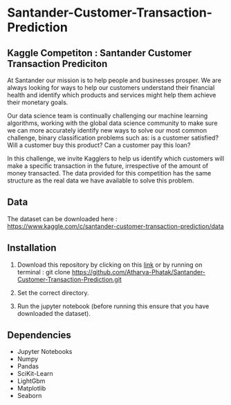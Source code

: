 # Santander-Customer-Transaction-Prediction

## Kaggle Competiton : Santander Customer Transaction Prediciton

At Santander our mission is to help people and businesses prosper. We are always looking for ways to help our customers understand their financial health and identify which products and services might help them achieve their monetary goals.

Our data science team is continually challenging our machine learning algorithms, working with the global data science community to make sure we can more accurately identify new ways to solve our most common challenge, binary classification problems such as: is a customer satisfied? Will a customer buy this product? Can a customer pay this loan?

In this challenge, we invite Kagglers to help us identify which customers will make a specific transaction in the future, irrespective of the amount of money transacted. The data provided for this competition has the same structure as the real data we have available to solve this problem.

## Data 
The dataset can be downloaded here : https://www.kaggle.com/c/santander-customer-transaction-prediction/data

## Installation 

1) Download this repository by clicking on this [link](https://github.com/Atharva-Phatak/Santander-Customer-Transaction-Prediction.git) or by running on terminal : git clone https://github.com/Atharva-Phatak/Santander-Customer-Transaction-Prediction.git

2) Set the correct directory.

3) Run the jupyter notebook (before running this ensure that you have downloaded the dataset).

## Dependencies

* Jupyter Notebooks
* Numpy
* Pandas
* SciKit-Learn
* LightGbm
* Matplotlib
* Seaborn

